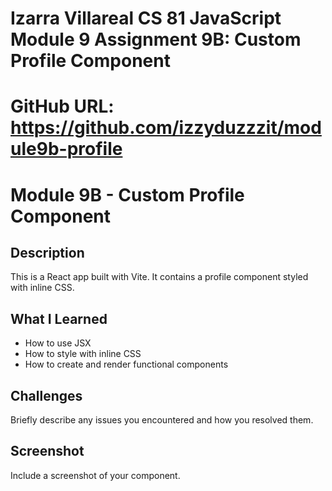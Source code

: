 # Izarra Villareal CS 81 JavaScript Module 9 Assignment 9B: Custom Profile Component

# GitHub URL: https://github.com/izzyduzzzit/module9b-profile

# Module 9B - Custom Profile Component

## Description
This is a React app built with Vite. It contains a profile component styled with inline CSS.

## What I Learned
- How to use JSX
- How to style with inline CSS
- How to create and render functional components

## Challenges
Briefly describe any issues you encountered and how you resolved them.

## Screenshot
Include a screenshot of your component.
